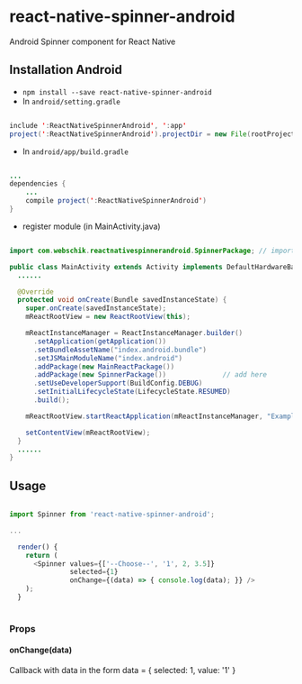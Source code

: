 # react-native-spinner-android
Android Spinner component for React Native

## Installation Android
* `npm install --save react-native-spinner-android`
* In `android/setting.gradle`

````java

include ':ReactNativeSpinnerAndroid', ':app'
project(':ReactNativeSpinnerAndroid').projectDir = new File(rootProject.projectDir, '../node_modules/react-native-spinner-android/android')

````

* In `android/app/build.gradle`

````java

...
dependencies {
    ...
    compile project(':ReactNativeSpinnerAndroid')
}

````

* register module (in MainActivity.java)

````java

import com.webschik.reactnativespinnerandroid.SpinnerPackage; // import

public class MainActivity extends Activity implements DefaultHardwareBackBtnHandler {
  ......

  @Override
  protected void onCreate(Bundle savedInstanceState) {
    super.onCreate(savedInstanceState);
    mReactRootView = new ReactRootView(this);

    mReactInstanceManager = ReactInstanceManager.builder()
      .setApplication(getApplication())
      .setBundleAssetName("index.android.bundle")
      .setJSMainModuleName("index.android")
      .addPackage(new MainReactPackage())
      .addPackage(new SpinnerPackage())              // add here
      .setUseDeveloperSupport(BuildConfig.DEBUG)
      .setInitialLifecycleState(LifecycleState.RESUMED)
      .build();

    mReactRootView.startReactApplication(mReactInstanceManager, "ExampleRN", null);

    setContentView(mReactRootView);
  }
  ......
}

````

## Usage

````js

import Spinner from 'react-native-spinner-android';

...

  render() {
    return (
      <Spinner values={['--Choose--', '1', 2, 3.5]} 
               selected={1} 
               onChange={(data) => { console.log(data); }} />
    );
  }
  
````

### Props
#### onChange(data)
Callback with data in the form data = { selected: 1, value: '1' }
